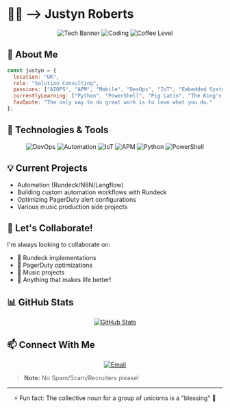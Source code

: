 # 👨‍💻 --> Justyn Roberts 

<div align="center">
  
![Tech Banner](https://img.shields.io/badge/Tech%20Explorer-Always%20Learning-brightgreen)
![Coding](https://img.shields.io/badge/Coding-24%2F7-blue)
![Coffee Level](https://img.shields.io/badge/Coffee%20Level-High-brown)

</div>

## 🚀 About Me

```javascript
const justyn = {
  location: "UK",
  role: "Solution Consulting",
  passions: ["AIOPS", "APM", "Mobile", "DevOps", "IoT", "Embedded Systems", "Automation"],
  currentlyLearning: ["Python", "PowerShell", "Pig Latin", "The King's English"],
  favQuote: "The only way to do great work is to love what you do."
};
```

## 🔧 Technologies & Tools

<div align="center">

![DevOps](https://img.shields.io/badge/-DevOps-yellowgreen?style=for-the-badge&logo=azure-devops&logoColor=white)
![Automation](https://img.shields.io/badge/-Automation-orange?style=for-the-badge&logo=ansible&logoColor=white)
![IoT](https://img.shields.io/badge/-IoT-blue?style=for-the-badge&logo=iot&logoColor=white)
![APM](https://img.shields.io/badge/-APM-purple?style=for-the-badge&logo=new-relic&logoColor=white)
![Python](https://img.shields.io/badge/-Python-yellow?style=for-the-badge&logo=python&logoColor=white)
![PowerShell](https://img.shields.io/badge/-PowerShell-blue?style=for-the-badge&logo=powershell&logoColor=white)

</div>

## 💡 Current Projects

- Automation (Rundeck/N8N/Langflow)
- Building custom automation workflows with Rundeck
- Optimizing PagerDuty alert configurations
- Various music production side projects

## 🤝 Let's Collaborate!

I'm always looking to collaborate on:
- 🔄 Rundeck implementations
- 🚨 PagerDuty optimizations
- 🎵 Music projects
- 🌱 Anything that makes life better!

## 📊 GitHub Stats

<div align="center">
  
[![GitHub Stats](https://github-readme-stats.vercel.app/api?username=justynroberts&show_icons=true&theme=radical)](https://github.com/justynroberts)
  
</div>

## 📫 Connect With Me

<div align="center">
  
[![Email](https://img.shields.io/badge/Contact-07815592797-red?style=for-the-badge&logo=gmail&logoColor=white)](mailto:your-email@example.com)
  
</div>

> **Note:** No Spam/Scam/Recruiters please!

---

<div align="center">
  
⚡ Fun fact: The collective noun for a group of unicorns is a "blessing" 🦄
  
</div>
